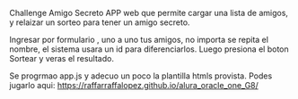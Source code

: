 Challenge Amigo Secreto
APP web que permite  cargar una lista de amigos, y relaizar un sorteo para tener un amigo secreto.

Ingresar por formulario , uno a uno tus amigos, no importa se repita el nombre, el sistema usara un id para diferenciarlos.
Luego presiona el boton Sortear y veras el resultado.

Se progrmao app.js y adecuo un poco la plantilla htmls provista.
Podes jugarlo aqui: https://raffarraffalopez.github.io/alura_oracle_one_G8/
